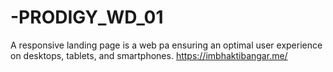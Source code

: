 # -PRODIGY_WD_01
A responsive landing page is a web pa ensuring an optimal user experience on desktops, tablets, and smartphones.  https://imbhaktibangar.me/
